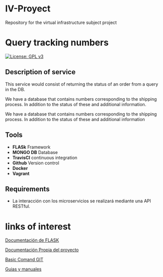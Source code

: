 # IV-Proyect
Repository for the virtual infrastructure subject project

# Query tracking numbers



[![License: GPL v3](https://img.shields.io/badge/License-GPLv3-blue.svg)](https://www.gnu.org/licenses/gpl-3.0) 

## Description of service

 This service would consist of returning the status of an order from a query in the DB.

We have a database that contains numbers corresponding to the shipping process. In addition to the status of these and additional information.


We have a database that contains numbers corresponding to the shipping process. In addition to the status of these and additional information

## Tools

- **FLASk**	Framework
- **MONGO DB** Database
- **TravisCI** continuous integration
- **Github** Version control
- **Docker**	
- **Vagrant** 

## Requirements
- La interacción con los microservicios se realizará mediante una API RESTful.

# links of interest

[Documentación de FLASK]()

[Documentación Propia del proyecto]()

[Basic Comand GIT](https://github.com/alexrodriguezlop/IV-Proyect/blob/master/Docs/Git.md)

[Guias y manuales](https://github.com/alexrodriguezlop/IV-Proyect/blob/master/Docs/Notas.md)